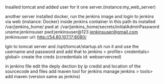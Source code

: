 Insalled tomcat and added user for it one server.(instance:my_web_server)

another server installed docker, run the jenkins image and login to jenkins via web (instance: Docker)
  inside jenkins container in this path its installed /var/jenkins_home/   pwd at :/var/jenkins_home/secrets/initialAdminPassword
       uname:jenkinsuser
       pwd:jenkinsuser@123
       jenkinsuser@gmail.com jenkinsuser  url: http://54.80.107.17:8080/

lgin to tomcat server and /opt/tomcat/startup.sh run it and use the username and password and add that to jenkins > profile> credentials> global> create the creds (ccredentials id: webservercred)

<role rolename="manager-gui"/>
  <role rolename="manager-script"/>

  <user username="preetham" password="preetham123" roles="manager-gui,admin-gui,admin-script"/>
   <user username="admin" password="admin123" roles="manager-script,manager-jmx,manager-status,admin-gui"/>
in jenkins file edit the deply dection by ip credid and location of the sourcecode and files
  add maven tool for jenkins
 manage jenkins > tools> add maven (version same as jenkins)
 
